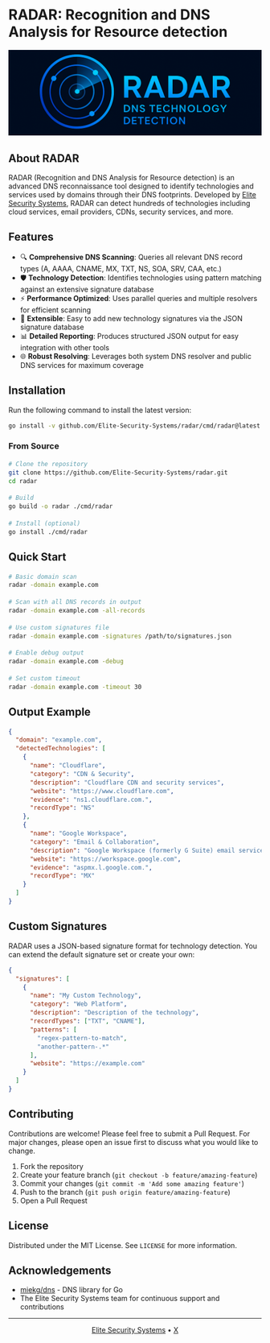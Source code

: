 # RADAR: Recognition and DNS Analysis for Resource detection

<p align="center">
  <img src="static/radar-logo.png" alt="RADAR Logo"/>
</p>

## About RADAR

RADAR (Recognition and DNS Analysis for Resource detection) is an advanced DNS reconnaissance tool designed to identify technologies and services used by domains through their DNS footprints. Developed by [Elite Security Systems](https://elitesecurity.systems), RADAR can detect hundreds of technologies including cloud services, email providers, CDNs, security services, and more.

## Features

- 🔍 **Comprehensive DNS Scanning**: Queries all relevant DNS record types (A, AAAA, CNAME, MX, TXT, NS, SOA, SRV, CAA, etc.)
- 🛡️ **Technology Detection**: Identifies technologies using pattern matching against an extensive signature database
- ⚡ **Performance Optimized**: Uses parallel queries and multiple resolvers for efficient scanning
- 🧩 **Extensible**: Easy to add new technology signatures via the JSON signature database
- 📊 **Detailed Reporting**: Produces structured JSON output for easy integration with other tools
- 🌐 **Robust Resolving**: Leverages both system DNS resolver and public DNS services for maximum coverage

## Installation

Run the following command to install the latest version:
```bash
go install -v github.com/Elite-Security-Systems/radar/cmd/radar@latest
```

### From Source

```bash
# Clone the repository
git clone https://github.com/Elite-Security-Systems/radar.git
cd radar

# Build
go build -o radar ./cmd/radar

# Install (optional)
go install ./cmd/radar
```

## Quick Start

```bash
# Basic domain scan
radar -domain example.com

# Scan with all DNS records in output
radar -domain example.com -all-records

# Use custom signatures file
radar -domain example.com -signatures /path/to/signatures.json

# Enable debug output
radar -domain example.com -debug

# Set custom timeout
radar -domain example.com -timeout 30
```

## Output Example

```json
{
  "domain": "example.com",
  "detectedTechnologies": [
    {
      "name": "Cloudflare",
      "category": "CDN & Security",
      "description": "Cloudflare CDN and security services",
      "website": "https://www.cloudflare.com",
      "evidence": "ns1.cloudflare.com.",
      "recordType": "NS"
    },
    {
      "name": "Google Workspace",
      "category": "Email & Collaboration",
      "description": "Google Workspace (formerly G Suite) email services",
      "website": "https://workspace.google.com",
      "evidence": "aspmx.l.google.com.",
      "recordType": "MX"
    }
  ]
}
```

## Custom Signatures

RADAR uses a JSON-based signature format for technology detection. You can extend the default signature set or create your own:

```json
{
  "signatures": [
    {
      "name": "My Custom Technology",
      "category": "Web Platform",
      "description": "Description of the technology",
      "recordTypes": ["TXT", "CNAME"],
      "patterns": [
        "regex-pattern-to-match",
        "another-pattern-.*"
      ],
      "website": "https://example.com"
    }
  ]
}
```

## Contributing

Contributions are welcome! Please feel free to submit a Pull Request. For major changes, please open an issue first to discuss what you would like to change.

1. Fork the repository
2. Create your feature branch (`git checkout -b feature/amazing-feature`)
3. Commit your changes (`git commit -m 'Add some amazing feature'`)
4. Push to the branch (`git push origin feature/amazing-feature`)
5. Open a Pull Request

## License

Distributed under the MIT License. See `LICENSE` for more information.

## Acknowledgements

- [miekg/dns](https://github.com/miekg/dns) - DNS library for Go
- The Elite Security Systems team for continuous support and contributions

---

<p align="center">
  <a href="https://elitesecurity.systems">Elite Security Systems</a> •
  <a href="https://x.com/eliteSsystems">X</a>
</p>
